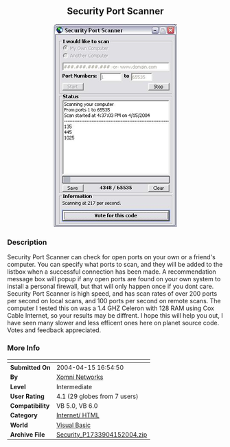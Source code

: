 ﻿<div align="center">

## Security Port Scanner

<img src="PIC20044151955257944.JPG">
</div>

### Description

Security Port Scanner can check for open ports on your own or a friend's computer. You can specify what ports to scan, and they will be added to the listbox when a successful connection has been made. A recommendation message box will popup if any open ports are found on your own system to install a personal firewall, but that will only happen once if you dont care. Security Port Scanner is high speed, and has scan rates of over 200 ports per second on local scans, and 100 ports per second on remote scans. The computer I tested this on was a 1.4 GHZ Celeron with 128 RAM using Cox Cable Internet, so your results may be diffrent. I hope this will help you out, I have seen many slower and less efficent ones here on planet source code. Votes and feedback appreciated.
 
### More Info
 


<span>             |<span>
---                |---
**Submitted On**   |2004-04-15 16:54:50
**By**             |[Xomni Networks](https://github.com/Planet-Source-Code/PSCIndex/blob/master/ByAuthor/xomni-networks.md)
**Level**          |Intermediate
**User Rating**    |4.1 (29 globes from 7 users)
**Compatibility**  |VB 5\.0, VB 6\.0
**Category**       |[Internet/ HTML](https://github.com/Planet-Source-Code/PSCIndex/blob/master/ByCategory/internet-html__1-34.md)
**World**          |[Visual Basic](https://github.com/Planet-Source-Code/PSCIndex/blob/master/ByWorld/visual-basic.md)
**Archive File**   |[Security\_P1733904152004\.zip](https://github.com/Planet-Source-Code/xomni-networks-security-port-scanner__1-53183/archive/master.zip)








